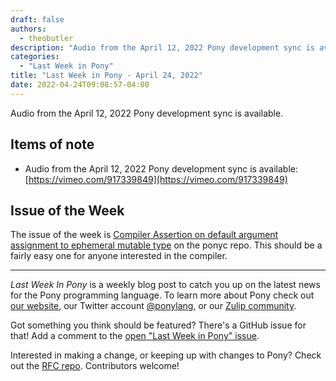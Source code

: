 ```yaml
---
draft: false
authors:
  - theobutler
description: "Audio from the April 12, 2022 Pony development sync is available."
categories:
  - "Last Week in Pony"
title: "Last Week in Pony - April 24, 2022"
date: 2022-04-24T09:08:57-04:00
---
```


Audio from the April 12, 2022 Pony development sync is available.

<!-- more -->

## Items of note

- Audio from the April 12, 2022 Pony development sync is available: [https://vimeo.com/917339849](https://vimeo.com/917339849)

## Issue of the Week

The issue of the week is [Compiler Assertion on default argument assignment to ephemeral mutable type](https://github.com/ponylang/ponyc/issues/4089) on the ponyc repo. This should be a fairly easy one for anyone interested in the compiler.

---

_Last Week In Pony_ is a weekly blog post to catch you up on the latest news for the Pony programming language. To learn more about Pony check out [our website](https://ponylang.io), our Twitter account [@ponylang](https://twitter.com/ponylang), or our [Zulip community](https://ponylang.zulipchat.com).

Got something you think should be featured? There's a GitHub issue for that! Add a comment to the [open "Last Week in Pony" issue](https://github.com/ponylang/ponylang.github.io/issues?q=is%3Aissue+is%3Aopen+label%3Alast-week-in-pony).

Interested in making a change, or keeping up with changes to Pony? Check out the [RFC repo](https://github.com/ponylang/rfcs). Contributors welcome!

